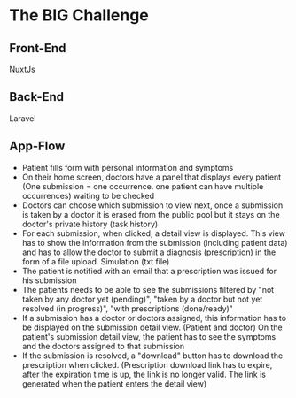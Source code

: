 # The BIG Challenge

## Front-End

NuxtJs

## Back-End

Laravel

## App-Flow

-   Patient fills form with personal information and symptoms
-   On their home screen, doctors have a panel that displays every patient (One submission = one occurrence. one patient can have multiple occurrences) waiting to be checked
-   Doctors can choose which submission to view next, once a submission is taken by a doctor it is erased from the public pool but it stays on the doctor's private history (task history)
-   For each submission, when clicked, a detail view is displayed. This view has to show the information from the submission (including patient data) and has to allow the doctor to submit a diagnosis (prescription) in the form of a file upload.
    Simulation (txt file)
-   The patient is notified with an email that a prescription was issued for his submission
-   The patients needs to be able to see the submissions filtered by "not taken by any doctor yet (pending)", "taken by a doctor but not yet resolved (in progress)", "with prescriptions (done/ready)"
-   If a submission has a doctor or doctors assigned, this information has to be displayed on the submission detail view. (Patient and doctor)
    On the patient's submission detail view, the patient has to see the symptoms and the doctors assigned to that submission
-   If the submission is resolved, a "download" button has to download the prescription when clicked. (Prescription download link has to expire, after the expiration time is up, the link is no longer valid. The link is generated when the patient enters the detail view)
